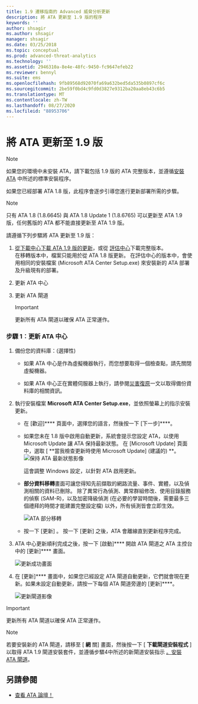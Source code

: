 ```yaml
---
title: 1.9 遷移指南的 Advanced 威脅分析更新
description: 將 ATA 更新至 1.9 版的程序
keywords: ''
author: shsagir
ms.author: shsagir
manager: shsagir
ms.date: 03/25/2018
ms.topic: conceptual
ms.prod: advanced-threat-analytics
ms.technology: ''
ms.assetid: 2946310a-8e4e-48fc-9450-fc9647efeb22
ms.reviewer: bennyl
ms.suite: ems
ms.openlocfilehash: 9fb89568d92070fa69a632bed5da535b0897cf6c
ms.sourcegitcommit: 2be59f0bd4c9fd0d3827e9312ba20aa8eb43c6b5
ms.translationtype: MT
ms.contentlocale: zh-TW
ms.lasthandoff: 08/27/2020
ms.locfileid: "88953706"
---
```

# <a name="updating-ata-to-version-19"></a>將 ATA 更新至 1.9 版

> [!NOTE] 
> 如果您的環境中未安裝 ATA，請下載包括 1.9 版的 ATA 完整版本，並遵循[安裝 ATA](install-ata-step1.md) 中所述的標準安裝程序。

如果您已經部署 ATA 1.8 版，此程序會逐步引導您進行更新部署所需的步驟。

> [!NOTE] 
>  只有 ATA 1.8 (1.8.6645) 與 ATA 1.8 Update 1 (1.8.6765) 可以更新至 ATA 1.9 版，任何舊版的 ATA 都不能直接更新至 ATA 1.9 版。

請遵循下列步驟將 ATA 更新至 1.9 版：

1.  [從下載中心下載 ATA 1.9 版的更新](https://www.microsoft.com/download/details.aspx?id=56725)，或從 [評估中心](https://www.microsoft.com/evalcenter/evaluate-microsoft-advanced-threat-analytics)下載完整版本。<br>
在移轉版本中，檔案只能用於從 ATA 1.8 版更新。 在評估中心的版本中，會使用相同的安裝檔案 (Microsoft ATA Center Setup.exe) 來安裝新的 ATA 部署及升級現有的部署。

1. 更新 ATA 中心

1. 更新 ATA 閘道

    > [!IMPORTANT]
    > 更新所有 ATA 閘道以確保 ATA 正常運作。

### <a name="step-1-update-the-ata-center"></a>步驟 1︰更新 ATA 中心

1. 備份您的資料庫：(選擇性)

   - 如果 ATA 中心是作為虛擬機器執行，而您想要取得一個檢查點，請先關閉虛擬機器。

   - 如果 ATA 中心正在實體伺服器上執行，請參閱[災害復原](disaster-recovery.md)一文以取得備份資料庫的相關資訊。

1. 執行安裝檔案 **Microsoft ATA Center Setup.exe**，並依照螢幕上的指示安裝更新。

   - 在 [歡迎]**** 頁面中，選擇您的語言，然後按一下 [下一步]****。

   - 如果您未在 1.8 版中啟用自動更新，系統會提示您設定 ATA，以使用 Microsoft Update 讓 ATA 保持最新狀態。  在 [Microsoft Update] 頁面中，選取 [ **當我檢查更新時使用 Microsoft Update] (建議的) **。
     ![保持 ATA 最新狀態影像](media/ata_ms_update.png)
     
     這會調整 Windows 設定，以針對 ATA 啟用更新。 
    
   - **部分資料移轉**畫面可讓您得知先前擷取的網路流量、事件、實體，以及偵測相關的資料已刪除。 除了異常行為偵測、異常群組修改、使用目錄服務的偵察 (SAM-R)，以及加密降級偵測 (在必要的學習時間後，需要最多三個禮拜的時間才能建置完整設定檔) 以外，所有偵測皆會立即生效。 
     
     ![ATA 部分移轉](media/partial-migration.png)

   - 按一下 [更新] 。 按一下 [更新] 之後，ATA 會離線直到更新程序完成。

1. ATA 中心更新順利完成之後，按一下 [啟動]**** 開啟 ATA 閘道之 ATA 主控台中的 [更新]**** 畫面。

    ![更新成功畫面](media/migration-center-success.png)

1. 在 [更新]**** 畫面中，如果您已經設定 ATA 閘道自動更新，它們就會現在更新。如果未設定自動更新，請按一下每個 ATA 閘道旁邊的 [更新]****。
  
    ![更新閘道影像](media/migration-update-gw.png)

  
> [!IMPORTANT] 
> 更新所有 ATA 閘道以確保 ATA 正常運作。
 
> [!NOTE] 
> 若要安裝新的 ATA 閘道，請移至 [ **網** 關] 畫面，然後按一下 [ **下載閘道安裝程式** ] 以取得 ATA 1.9 閘道安裝套件，並遵循步驟4中所述的新閘道安裝指示 [。安裝 ATA 閘道](install-ata-step4.md)。


## <a name="see-also"></a>另請參閱

- [查看 ATA 論壇！](https://social.technet.microsoft.com/Forums/security/home?forum=mata)
